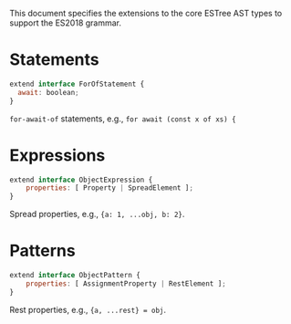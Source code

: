 This document specifies the extensions to the core ESTree AST types to support the ES2018 grammar.

# Statements

```js
extend interface ForOfStatement {
  await: boolean;
}
```

`for-await-of` statements, e.g., `for await (const x of xs) {`

# Expressions

```js
extend interface ObjectExpression {
    properties: [ Property | SpreadElement ];
}
```

Spread properties, e.g., `{a: 1, ...obj, b: 2}`.

# Patterns

```js
extend interface ObjectPattern {
    properties: [ AssignmentProperty | RestElement ];
}
```

Rest properties, e.g., `{a, ...rest} = obj`.
